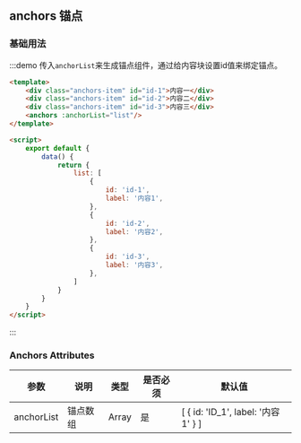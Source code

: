## anchors 锚点


### 基础用法
:::demo 传入`anchorList`来生成锚点组件，通过给内容块设置id值来绑定锚点。

```html
<template>
    <div class="anchors-item" id="id-1">内容一</div>
    <div class="anchors-item" id="id-2">内容二</div>
    <div class="anchors-item" id="id-3">内容三</div>
    <anchors :anchorList="list"/>
</template>

<script>
    export default {
        data() {
            return {
                list: [
                    {
                        id: 'id-1',
                        label: '内容1',
                    },
                    {
                        id: 'id-2',
                        label: '内容2',
                    },
                    {
                        id: 'id-3',
                        label: '内容3',
                    },
                ]
            }
        }
    }
</script>
```
:::


### Anchors Attributes
| 参数 | 说明 | 类型 |是否必须| 默认值 |
|  ----  | ----  |---- | ---| ---- |
| anchorList | 锚点数组 | Array| 是 | [ { id: 'ID_1', label: '内容1' } ] |


